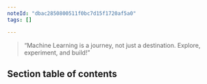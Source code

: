 ```yaml
---
noteId: "dbac2850800511f0bc7d15f1720af5a0"
tags: []

---
```



> “Machine Learning is a journey, not just a destination. Explore, experiment, and build!”  

## Section table of contents


